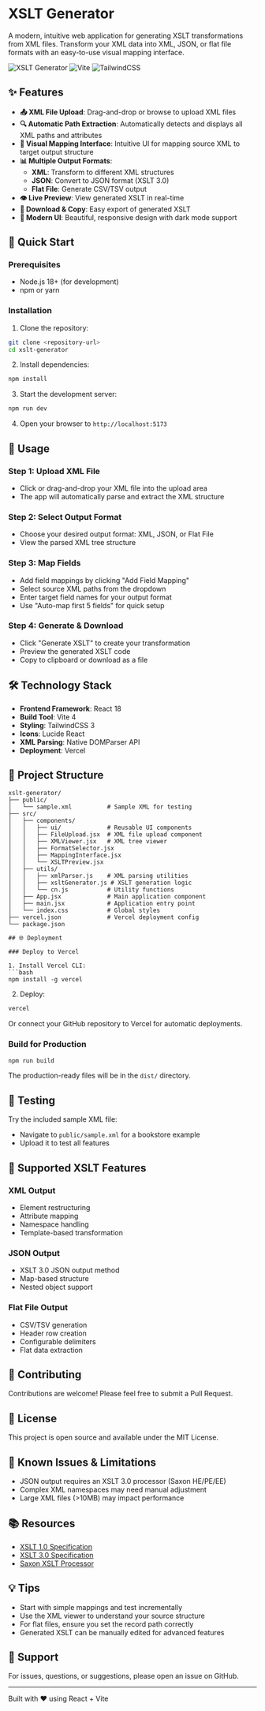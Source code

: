 # XSLT Generator

A modern, intuitive web application for generating XSLT transformations from XML files. Transform your XML data into XML, JSON, or flat file formats with an easy-to-use visual mapping interface.

![XSLT Generator](https://img.shields.io/badge/React-18.2.0-blue) ![Vite](https://img.shields.io/badge/Vite-4.4.9-purple) ![TailwindCSS](https://img.shields.io/badge/TailwindCSS-3.3.3-teal)

## ✨ Features

- **📤 XML File Upload**: Drag-and-drop or browse to upload XML files
- **🔍 Automatic Path Extraction**: Automatically detects and displays all XML paths and attributes
- **🎯 Visual Mapping Interface**: Intuitive UI for mapping source XML to target output structure
- **📊 Multiple Output Formats**:
  - **XML**: Transform to different XML structures
  - **JSON**: Convert to JSON format (XSLT 3.0)
  - **Flat File**: Generate CSV/TSV output
- **👁️ Live Preview**: View generated XSLT in real-time
- **💾 Download & Copy**: Easy export of generated XSLT
- **🎨 Modern UI**: Beautiful, responsive design with dark mode support

## 🚀 Quick Start

### Prerequisites

- Node.js 18+ (for development)
- npm or yarn

### Installation

1. Clone the repository:
```bash
git clone <repository-url>
cd xslt-generator
```

2. Install dependencies:
```bash
npm install
```

3. Start the development server:
```bash
npm run dev
```

4. Open your browser to `http://localhost:5173`

## 📖 Usage

### Step 1: Upload XML File
- Click or drag-and-drop your XML file into the upload area
- The app will automatically parse and extract the XML structure

### Step 2: Select Output Format
- Choose your desired output format: XML, JSON, or Flat File
- View the parsed XML tree structure

### Step 3: Map Fields
- Add field mappings by clicking "Add Field Mapping"
- Select source XML paths from the dropdown
- Enter target field names for your output format
- Use "Auto-map first 5 fields" for quick setup

### Step 4: Generate & Download
- Click "Generate XSLT" to create your transformation
- Preview the generated XSLT code
- Copy to clipboard or download as a file

## 🛠️ Technology Stack

- **Frontend Framework**: React 18
- **Build Tool**: Vite 4
- **Styling**: TailwindCSS 3
- **Icons**: Lucide React
- **XML Parsing**: Native DOMParser API
- **Deployment**: Vercel

## 📁 Project Structure

```
xslt-generator/
├── public/
│   └── sample.xml          # Sample XML for testing
├── src/
│   ├── components/
│   │   ├── ui/             # Reusable UI components
│   │   ├── FileUpload.jsx  # XML file upload component
│   │   ├── XMLViewer.jsx   # XML tree viewer
│   │   ├── FormatSelector.jsx
│   │   ├── MappingInterface.jsx
│   │   └── XSLTPreview.jsx
│   ├── utils/
│   │   ├── xmlParser.js    # XML parsing utilities
│   │   ├── xsltGenerator.js # XSLT generation logic
│   │   └── cn.js           # Utility functions
│   ├── App.jsx             # Main application component
│   ├── main.jsx            # Application entry point
│   └── index.css           # Global styles
├── vercel.json             # Vercel deployment config
└── package.json

## 🌐 Deployment

### Deploy to Vercel

1. Install Vercel CLI:
```bash
npm install -g vercel
```

2. Deploy:
```bash
vercel
```

Or connect your GitHub repository to Vercel for automatic deployments.

### Build for Production

```bash
npm run build
```

The production-ready files will be in the `dist/` directory.

## 🧪 Testing

Try the included sample XML file:
- Navigate to `public/sample.xml` for a bookstore example
- Upload it to test all features

## 🎯 Supported XSLT Features

### XML Output
- Element restructuring
- Attribute mapping
- Namespace handling
- Template-based transformation

### JSON Output
- XSLT 3.0 JSON output method
- Map-based structure
- Nested object support

### Flat File Output
- CSV/TSV generation
- Header row creation
- Configurable delimiters
- Flat data extraction

## 🤝 Contributing

Contributions are welcome! Please feel free to submit a Pull Request.

## 📝 License

This project is open source and available under the MIT License.

## 🐛 Known Issues & Limitations

- JSON output requires an XSLT 3.0 processor (Saxon HE/PE/EE)
- Complex XML namespaces may need manual adjustment
- Large XML files (>10MB) may impact performance

## 📚 Resources

- [XSLT 1.0 Specification](https://www.w3.org/TR/xslt-10/)
- [XSLT 3.0 Specification](https://www.w3.org/TR/xslt-30/)
- [Saxon XSLT Processor](https://www.saxonica.com/)

## 💡 Tips

- Start with simple mappings and test incrementally
- Use the XML viewer to understand your source structure
- For flat files, ensure you set the record path correctly
- Generated XSLT can be manually edited for advanced features

## 📧 Support

For issues, questions, or suggestions, please open an issue on GitHub.

---

Built with ❤️ using React + Vite
